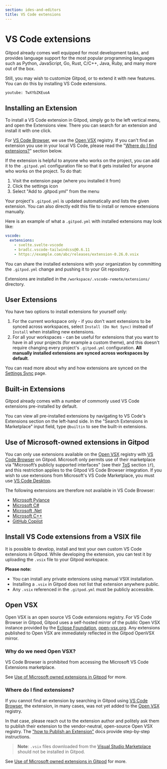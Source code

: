 ```yaml
---
section: ides-and-editors
title: VS Code extensions
---
```


<script context="module">
  export const prerender = true;
</script>

# VS Code extensions

Gitpod already comes well equipped for most development tasks, and provides language support for the most popular programming languages such as Python, JavaScript, Go, Rust, C/C++, Java, Ruby, and many more out of the box.

Still, you may wish to customize Gitpod, or to extend it with new features. You can do this by installing VS Code extensions.

`youtube: TwXYbZKEuoA`

## Installing an Extension

To install a VS Code extension in Gitpod, simply go to the left vertical menu, and open the Extensions view. There you can search for an extension and install it with one click.

For [VS Code Browser](vscode-browser), we use the [Open VSX](#open-vsx) registry. If you can't find an extension you use in your local VS Code, please read the "[Where do I find extensions?](#where-do-i-find-extensions)" section below.

If the extension is helpful to anyone who works on the project, you can add it to the `.gitpod.yml` configuration file so that it gets installed for anyone who works on the project. To do that:

1. Visit the extension page (where you installed it from)
2. Click the settings icon
3. Select "Add to .gitpod.yml" from the menu

Your project's `.gitpod.yml` is updated automatically and lists the given extension. You can also directly edit this file to install or remove extensions manually.

Here is an example of what a `.gitpod.yml` with installed extensions may look like:

```yml
vscode:
  extensions:
    - svelte.svelte-vscode
    - bradlc.vscode-tailwindcss@0.6.11
    - https://example.com/abc/releases/extension-0.26.0.vsix
```

You can share the installed extensions with your organization by committing the `.gitpod.yml` change and pushing it to your Git repository.

Extensions are installed in the `/workspace/.vscode-remote/extensions/` directory.

## User Extensions

You have two options to install extensions for yourself only:

1. For the current workspace only - if you don't want extensions to be synced across workspaces, select `Install (Do Not Sync)` instead of `Install` when installing new extensions.
2. For all your workspaces - can be useful for extensions that you want to have in all your projects (for example a custom theme), and this doesn't require changing every project's `.gitpod.yml` configuration. **All manually installed extensions are synced across workspaces by default**.

You can read more about why and how extensions are synced on the [Settings Sync](settings-sync) page.

## Built-in Extensions

Gitpod already comes with a number of commonly used VS Code extensions pre-installed by default.

You can view all pre-installed extensions by navigating to VS Code's Extensions section on the left-hand side. In the "Search Extensions in Marketplace" input field, type `@builtin` to see the built-in extensions.

## Use of Microsoft-owned extensions in Gitpod

You can only use extensions available on the [Open VSX](#open-vsx) registry with [VS Code Browser](vscode-browser) on Gitpod. Microsoft only permits use of their marketplace via "Microsoft’s publicly supported interfaces" (see their [ToS](https://cdn.vsassets.io/v/M190_20210811.1/_content/Microsoft-Visual-Studio-Marketplace-Terms-of-Use.pdf) section `1f`), and this restriction applies to the Gitpod VS Code Browser integration. If you wish to use extensions from Microsoft's VS Code Marketplace, you must use [VS Code Desktop](vscode).

The following extensions are therefore not available in VS Code Browser:

- [Microsoft Pylance](https://marketplace.visualstudio.com/items?itemName=ms-python.vscode-pylance)
- [Microsoft C#](https://marketplace.visualstudio.com/items?itemName=ms-dotnettools.csharp)
- [Microsoft .Net](https://marketplace.visualstudio.com/items?itemName=ms-dotnettools.vscode-dotnet-runtime)
- [Microsoft C++](https://marketplace.visualstudio.com/items?itemName=ms-vscode.cpptools)
- [GitHub Copilot](https://marketplace.visualstudio.com/items?itemName=GitHub.copilot)

## Install VS Code extensions from a VSIX file

It is possible to develop, install and test your own custom VS Code extensions in Gitpod. While developing the extension, you can test it by uploading the `.vsix` file to your Gitpod workspace.

**Please note:**

- You can install any private extensions using manual VSIX installation.
- Installing a `.vsix` in Gitpod does not list that extension anywhere public.
- Any `.vsix` referenced in the `.gitpod.yml` must be publicly accessible.

## Open VSX

Open VSX is an open source VS Code extensions registry. For VS Code Browser in Gitpod, Gitpod uses a self-hosted mirror of the public Open VSX instance provided by the [Eclipse Foundation](https://www.eclipse.org/), [open-vsx.org](https://open-vsx.org/). Any extensions published to Open VSX are immediately reflected in the Gitpod OpenVSX mirror.

### Why do we need Open VSX?

VS Code Browser is prohibited from accessing the Microsoft VS Code Extensions marketplace.

See [Use of Microsoft owned extensions in Gitpod](#use-of-microsoft-owned-extensions-in-gitpod) for more.

### Where do I find extensions?

If you cannot find an extension by searching in Gitpod using [VS Code Browser](vscode-browser), the extension, in many cases, was not yet added to the [Open VSX](https://open-vsx.org/) registry.

In that case, please reach out to the extension author and politely ask them to publish their extension to the vendor-neutral, open-source Open VSX registry. The ["how to Publish an Extension"](https://github.com/eclipse/openvsx/wiki/Publishing-Extensions) docs provide step-by-step instructions.

> **Note**: `.vsix` files downloaded from the [Visual Studio Marketplace](https://marketplace.visualstudio.com/vscode) should not be installed in Gitpod.

See [Use of Microsoft owned extensions in Gitpod](#use-of-microsoft-owned-extensions-in-gitpod) for more.
